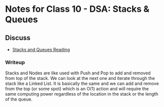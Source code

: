 # Notes for Class 10 - DSA: Stacks & Queues

## Discuss

* [Stacks and Queues Reading](https://codefellows.github.io/common_curriculum/data_structures_and_algorithms/Code_401/class-10/resources/stacks_and_queues.html)

### Writeup

  Stacks and Nodes are like used with Push and Pop to add and removed from top of the stack. We can look at the next one and iterate through the stack like a Linked List. It is basically the same and we can add and remove from the top (or some spot) which is an O(1) action and will require the same computing power regardless of the location in the stack or the length of the queue.
  